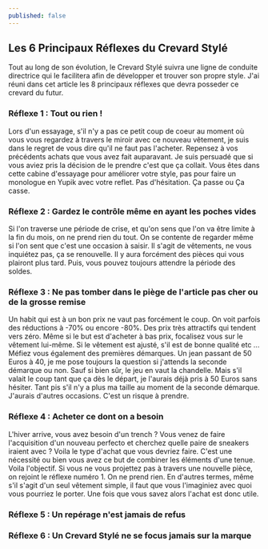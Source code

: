 ```yaml
---
published: false
---
```

## Les 6 Principaux Réflexes du Crevard Stylé

Tout au long de son évolution, le Crevard Stylé suivra une ligne de conduite directrice qui le facilitera afin de développer et trouver son propre style. J'ai réuni dans cet article les 8 principaux réflexes que devra posseder ce crevard du futur.

### Réflexe 1 : Tout ou rien !

Lors d'un essayage, s'il n'y a pas ce petit coup de coeur au moment où vous vous regardez à travers le miroir avec ce nouveau vêtement, je suis dans le regret de vous dire qu'il ne faut pas l'acheter. Repensez à vos précédents achats que vous avez fait auparavant. Je suis persuadé que si vous aviez pris la décision de le prendre c'est que ça collait. Vous êtes dans cette cabine d'essayage pour améliorer votre style, pas pour faire un monologue en Yupik avec votre reflet. Pas d'hésitation. Ça passe ou Ça casse.

### Réflexe 2 : Gardez le contrôle même en ayant les poches vides

Si l'on traverse une période de crise, et qu'on sens que l'on va être limite à la fin du mois, on ne prend rien du tout. On se contente de regarder même si l'on sent que c'est une occasion à saisir. Il s'agit de vêtements, ne vous inquiétez pas, ça se renouvelle. Il y aura forcément des pièces qui vous plairont plus tard. Puis, vous pouvez toujours attendre la période des soldes.

### Réflexe 3 : Ne pas tomber dans le piège de l'article pas cher ou de la grosse remise

Un habit qui est à un bon prix ne vaut pas forcément le coup. On voit parfois des réductions à -70% ou encore -80%. Des prix très attractifs qui tendent vers zéro. Même si le but est d'acheter à bas prix, focalisez vous sur le vêtement lui-même. Si le vêtement est ajusté, s'il est de bonne qualité etc ...
Méfiez vous également des premières démarques. Un jean passant de 50 Euros à 40, je me pose toujours la question si j'attends la seconde démarque ou non. Sauf si bien sûr, le jeu en vaut la chandelle. Mais s'il valait le coup tant que ça dès le départ, je l'aurais déjà pris à 50 Euros sans hésiter. Tant pis s'il n'y a plus ma taille au moment de la seconde démarque. J'aurais d'autres occasions. C'est un risque à prendre.

### Réflexe 4 : Acheter ce dont on a besoin

L'hiver arrive, vous avez besoin d'un trench ? Vous venez de faire l'acquisition d'un nouveau perfecto et cherchez quelle paire de sneakers iraient avec ? Voila le type d'achat que vous devriez faire. C'est une nécessité ou bien vous avez ce but de combiner les éléments d'une tenue. Voila l'objectif. Si vous ne vous projettez pas à travers une nouvelle pièce, on rejoint le réflexe numéro 1. On ne prend rien. En d'autres termes, même s'il s'agit d'un seul vêtement simple, il faut que vous l'imaginiez avec quoi vous pourriez le porter. Une fois que vous savez alors l'achat est donc utile.

### Réflexe 5 : Un repérage n'est jamais de refus



### Réflexe 6 : Un Crevard Stylé ne se focus jamais sur la marque
